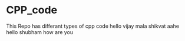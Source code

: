 # CPP_code
This Repo has differant types of cpp code
hello vijay mala shikvat aahe
hello shubham how are you

